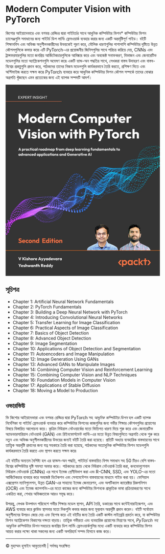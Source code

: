 <!-- ©©©©©©©©©©©©©©©©©©©©©©©© All Rights Are Reserved By Muhammad Husain Abootalebi ©©©©©©©©©©©©©©©©©©©©©©©©©©©©©©©©©© -->

# Modern Computer Vision with PyTorch

কিশোর আইয়াদেভারে এবং যশবন্ত রেড্ডির দ্বারা পাইটর্চের সাথে আধুনিক কম্পিউটার ভিশন* কম্পিউটার ভিশন চ্যালেঞ্জগুলি সমাধানের জন্য পাইটর্চ ডিপ লার্নিং ফ্রেমওয়ার্ক ব্যবহার করার জন্য একটি অন্তর্দৃষ্টিপূর্ণ গাইড। বইটি শিক্ষানবিস এবং অভিজ্ঞ অনুশীলনকারীদের উভয়কেই পূরণ করে, মৌলিক ধারণাগুলির পাশাপাশি কম্পিউটার দৃষ্টিতে উন্নত কৌশলগুলিকে কভার করে৷ এটি PyTorch-এর প্রয়োজনীয় জিনিসগুলির সাথে পরিচয় করিয়ে দেয়, CNNs এবং ট্রান্সফরমারগুলির মতো জনপ্রিয় আর্কিটেকচারগুলিকে আবিষ্কার করে এবং অবজেক্ট সনাক্তকরণ, বিভাজন এবং জেনারেটিভ মডেলগুলির মতো অ্যাপ্লিকেশনগুলি অন্বেষণ করে৷ একটি হ্যান্ড-অন পদ্ধতির সাথে, লেখকরা বাস্তব উদাহরণ এবং বাস্তব-বিশ্বের প্রকল্পগুলি প্রদান করে, পাঠকদের তাদের নিজস্ব মডেলগুলি কার্যকরভাবে তৈরি করতে, প্রশিক্ষণ দিতে এবং অপ্টিমাইজ করতে সক্ষম করে৷ PyTorch ব্যবহার করে আধুনিক কম্পিউটার ভিশন কৌশল সম্পর্কে তাদের বোঝার অগ্রগতি খুঁজছেন এমন প্রত্যেকের জন্য এই ব্যাপক সম্পদটি আদর্শ।

![Modern Computer Vision with PyTorch](../../assets/Books/Book%20Covers/0%20-%201%20-%20Computer%20Vision%20with%20PyTorch.jpg)

## সূচিপত্র

- Chapter 1: Artificial Neural Network Fundamentals
- Chapter 2: PyTorch Fundamentals
- Chapter 3: Building a Deep Neural Network with PyTorch
- Chapter 4: Introducing Convolutional Neural Networks
- Chapter 5: Transfer Learning for Image Classification
- Chapter 6: Practical Aspects of Image Classification
- Chapter 7: Basics of Object Detection
- Chapter 8: Advanced Object Detection
- Chapter 9: Image Segmentation
- Chapter 10: Applications of Object Detection and Segmentation
- Chapter 11: Autoencoders and Image Manipulation
- Chapter 12: Image Generation Using GANs
- Chapter 13: Advanced GANs to Manipulate Images
- Chapter 14: Combining Computer Vision and Reinforcement Learning
- Chapter 15: Combining Computer Vision and NLP Techniques
- Chapter 16: Foundation Models in Computer Vision
- Chapter 17: Applications of Stable Diffusion
- Chapter 18: Moving a Model to Production

## ওভারভিউ

ভি কিশোর আইয়াদেভারা এবং যশবন্ত রেড্ডির দ্বারা PyTorch সহ *আধুনিক কম্পিউটার ভিশন* হল একটি ব্যাপক নির্দেশিকা যা পাইটর্চ ফ্রেমওয়ার্ক ব্যবহার করে কম্পিউটার ভিশনের কাজগুলির জন্য গভীর শিক্ষার কৌশলগুলির প্রয়োগের বিষয়ে বিস্তারিত আলোচনা করে। কৃত্রিম নিউরাল নেটওয়ার্কের মতো ভিত্তিগত ধারণা দিয়ে শুরু করে এবং জেনারেটিভ অ্যাডভারসারিয়াল নেটওয়ার্ক (GAN) এবং রিইনফোর্সমেন্ট লার্নিং-এর মতো উন্নত বিষয়গুলিতে অগ্রগতি থেকে শুরু করে নতুন এবং অভিজ্ঞ অনুশীলনকারীদের উভয়ের জন্যই বইটি তৈরি করা হয়েছে। প্রতিটি অধ্যায় ব্যবহারিক বাস্তবায়নের সাথে তাত্ত্বিক অন্তর্দৃষ্টি প্রদানের জন্য যত্ন সহকারে তৈরি করা হয়েছে, পাঠকদের অত্যাধুনিক কম্পিউটার ভিশন মডেলগুলি কার্যকরভাবে তৈরি করতে এবং স্থাপন করতে সক্ষম করে৷

এই বইটির অন্যতম বৈশিষ্ট্য হল এর হ্যান্ডস-অন পদ্ধতি, পাইটর্চে বাস্তবায়িত বিশদ সমাধান সহ 50 টিরও বেশি বাস্তব-বিশ্বের কম্পিউটার দৃষ্টি সমস্যা অফার করে। পাঠকদের স্ক্র্যাচ থেকে নিউরাল নেটওয়ার্ক তৈরি করা, কনভোল্যুশনাল নিউরাল নেটওয়ার্ক (CNNs) এর সাথে ইমেজ শ্রেণীবিভাগ করা এবং R-CNN, SSD, এবং YOLO-এর মতো আর্কিটেকচার ব্যবহার করে অবজেক্ট ডিটেকশন এবং সেগমেন্টেশন বাস্তবায়নের মাধ্যমে গাইড করা হয়। ফেসিয়াল এক্সপ্রেশন ম্যানিপুলেশন, উন্নত GAN-এর সাহায্যে ইমেজ জেনারেশন, এবং অপটিক্যাল ক্যারেক্টার রিকগনিশন (OCR) এবং ইমেজ ক্যাপশনিং-এর মতো কাজের জন্য কম্পিউটার ভিশনকে প্রাকৃতিক ভাষা প্রক্রিয়াকরণের সাথে একত্রিত করা, শেখার অভিজ্ঞতাকে আরও সমৃদ্ধ করে।

উপরন্তু, লেখক উত্পাদন পরিবেশে গভীর শিক্ষার মডেল স্থাপন, API তৈরি, ডকারের সাথে কন্টেইনারাইজেশন, এবং AWS ব্যবহার করে ক্লাউড স্থাপনার মতো দিকগুলি কভার করার জন্য মূল্যবান অন্তর্দৃষ্টি প্রদান করেন। বইটি সর্বোত্তম অনুশীলনের উপরও জোর দেয় এবং বিশেষ করে এই বইটির জন্য তৈরি একটি কাস্টম লাইব্রেরি প্রবর্তন করে, যা কম্পিউটার ভিশন অ্যাপ্লিকেশন বিকাশের দক্ষতা বাড়ায়। তাত্ত্বিক গভীরতা এবং ব্যবহারিক প্রয়োগের মিশ্রণের সাথে, *PyTorch সহ আধুনিক কম্পিউটার ভিশন* সবচেয়ে জনপ্রিয় ডিপ লার্নিং ফ্রেমওয়ার্কগুলির মধ্যে একটি ব্যবহার করে কম্পিউটার ভিশন আয়ত্ত করার লক্ষ্যে থাকা সকলের জন্য একটি অপরিহার্য সম্পদ হিসাবে কাজ করে।

---

© মুহাম্মদ হুসাইন আবুতালেবী | সর্বস্বত্ব সংরক্ষিত

<!-- ©©©©©©©©©©©©©©©©©©©©©©©© All Rights Are Reserved By Muhammad Husain Abootalebi ©©©©©©©©©©©©©©©©©©©©©©©©©©©©©©©©©© -->
